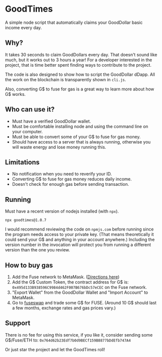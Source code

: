 # GoodTimes

A simple node script that automatically claims your GoodDollar basic income every day.

## Why?

It takes 30 seconds to claim GoodDollars every day. That doesn't sound like much, but it works out to 3 hours a year! For a developer interested in the project, that is time better spent finding ways to contribute to the project.

The code is also designed to show how to script the GoodDollar dDapp. All the work on the blockchain is transparently shown in `cli.js`.

Also, converting G$ to fuse for gas is a great way to learn more about how G$ works.

## Who can use it?

* Must have a verified GoodDollar wallet.
* Must be comfortable installing node and using the command line on your computer.
* Must be able to convert some of your G$ to fuse for gas money.
* Should have access to a server that is always running, otherwise you will waste energy and lose money running this.

## Limitations

* No notification when you need to reverify your ID.
* Converting G$ to fuse for gas money reduces daily income.
* Doesn't check for enough gas before sending transaction.

## Running

Must have a recent version of nodejs installed (with `npx`).

```npx goodtimes@1.0.7```

I would recommend reviewing the code on `npmjs.com` before running since the program needs access to your private key. (That means theoretically it could send your G$ and anything in your account anywhere.) Including the version number in the invocation will protect you from running a different version than the one you review.

## How to buy gas

1. Add the Fuse network to MetaMask. ([Directions here](https://docs.fuse.io/the-fuse-studio/getting-started/how-to-add-fuse-to-your-metamask))
2. Add the G$ Custom Token, the contract address for G$ is: `0x495d133B938596C9984d462F007B676bDc57eCEC` on the Fuse network.
3. "Export Wallet" from the GoodDollar Wallet and "Import Account" to MetaMask.
4. Go to [fuseswap](https://fuseswap.com) and trade some G$ for FUSE. (Around 10 G$ should last a few months, exchange rates and gas prices vary.)

## Support

There is no fee for using this service, if you like it, consider sending some G$/Fuse/ETH to:
`0x764d62b23Edf7b0d9BECf159B8877bDdEfb747A4`

Or just star the project and let the GoodTimes roll!
